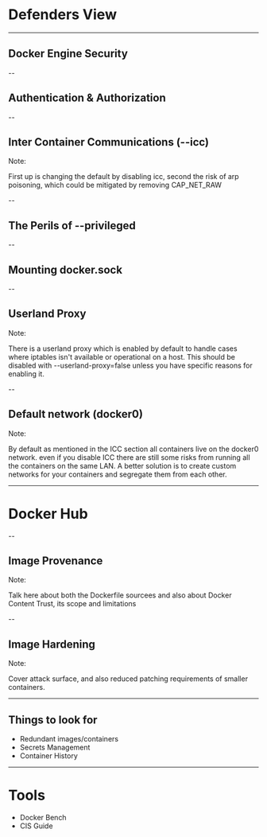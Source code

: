 # Defenders View

---

## Docker Engine Security

--

## Authentication & Authorization

--

## Inter Container Communications (--icc)

Note:

First up is changing the default by disabling icc, second the risk of arp poisoning, which could be mitigated by removing CAP_NET_RAW

--

## The Perils of --privileged

--

## Mounting docker.sock

--

## Userland Proxy

Note:

There is a userland proxy which is enabled by default to handle cases where iptables isn't available or operational on a host.  This should be disabled with --userland-proxy=false unless you have specific reasons for enabling it.

--

## Default network (docker0)

Note:

By default as mentioned in the ICC section all containers live on the docker0 network.  even if you disable ICC there are still some risks from running all the containers on the same LAN. A better solution is to create custom networks for your containers and segregate them from each other.

---

# Docker Hub

--

## Image Provenance

Note:

Talk here about both the Dockerfile sourcees and also about Docker Content Trust, its scope and limitations

--

## Image Hardening

Note:

Cover attack surface, and also reduced patching requirements of smaller containers.

---

## Things to look for

 - Redundant images/containers
 - Secrets Management
 - Container History

---

# Tools

 - Docker Bench
 - CIS Guide

